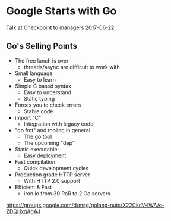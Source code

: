 # Google Starts with Go

Talk at Checkpoint to managers 2017-06-22


## Go's Selling Points
* The free lunch is over
    - threads/async are difficult to work with
* Small language
    - Easy to learn
* Simple C based syntax
    - Easy to understand
    - Static typing
* Forces you to check errors
    - Stable code
* import "C"
    - Integration with legacy code
* "go fmt" and tooling in general
    - The go tool
    - The upcoming "dep"
* Static executable
    - Easy deployment
* Fast compilation
    - Quick development cycles
* Production grade HTTP server
    - With HTTP 2.0 support
* Efficient & Fast
    - iron.io from 30 RoR to 2 Go servers

https://groups.google.com/d/msg/golang-nuts/X22CkcV-IWA/o-ZDQHxqAgAJ
